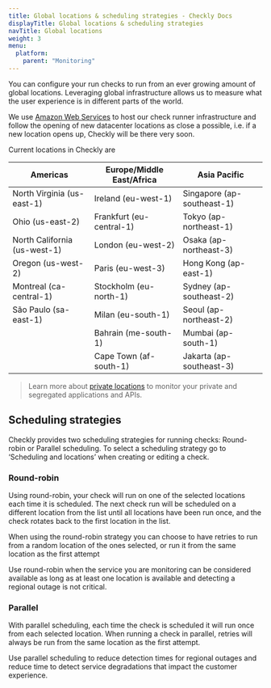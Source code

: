 ```yaml
---
title: Global locations & scheduling strategies - Checkly Docs
displayTitle: Global locations & scheduling strategies
navTitle: Global locations
weight: 3
menu:
  platform:
    parent: "Monitoring"
---
```

You can configure your run checks to run from an ever growing amount of global locations. Leveraging global infrastructure allows us to measure what the user experience is in different parts of the world.

We use [Amazon Web Services](https://aws.amazon.com) to host our check runner infrastructure and follow the opening of new datacenter locations as close a possible, i.e. if  a new location opens up, Checkly will be there very soon.

Current locations in Checkly are

| Americas                     | Europe/Middle East/Africa | Asia Pacific               |
|------------------------------|---------------------------|----------------------------|
| North Virginia (us-east-1)   | Ireland (eu-west-1)       | Singapore (ap-southeast-1) |
| Ohio (us-east-2)             | Frankfurt (eu-central-1)  | Tokyo (ap-northeast-1)     |
| North California (us-west-1) | London (eu-west-2)        | Osaka (ap-northeast-3)     |
| Oregon (us-west-2)           | Paris (eu-west-3)         | Hong Kong (ap-east-1)      |
| Montreal (ca-central-1)      | Stockholm (eu-north-1)    | Sydney (ap-southeast-2)    |
| São Paulo (sa-east-1)        | Milan (eu-south-1)        | Seoul (ap-northeast-2)     |
|                              | Bahrain (me-south-1)      | Mumbai (ap-south-1)        |
|                              | Cape Town (af-south-1)    | Jakarta (ap-southeast-3)   |

> Learn more about <a href="/docs/private-locations/">private locations</a> to monitor your private and segregated applications and APIs.

## Scheduling strategies

Checkly provides two scheduling strategies for running checks: Round-robin or Parallel scheduling. To select a scheduling strategy go to ‘Scheduling and locations’ when creating or editing a check.

### Round-robin

Using round-robin, your check will run on one of the selected locations each time it is scheduled. The next check run will be scheduled on a different location from the list until all locations have been run once, and the check rotates back to the first location in the list.

When using the round-robin strategy you can choose to have retries to run from a random location of the ones selected, or run it from the same location as the first attempt

Use round-robin when the service you are monitoring can be considered available as long as at least one location is available and detecting a regional outage is not critical.

### Parallel

With parallel scheduling, each time the check is scheduled it will run once from each selected location. When running a check in parallel, retries will always be run from the same location as the first attempt.

Use parallel scheduling to reduce detection times for regional outages and reduce time to detect service degradations that impact the customer experience.
